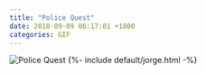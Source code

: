 ```yaml
---
title: "Police Quest"
date: 2018-09-09 06:17:01 +1000
categories: GIF
---
```


<img src="{{site.url}}{{site.baseurl}}/assets/images/gifs/police-quest.gif" alt="Police Quest" title="Police Quest">
{%- include default/jorge.html -%}
